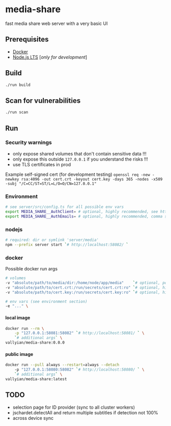 # media-share

fast media share web server with a very basic UI

## Prerequisites

* [Docker](https://docs.docker.com/get-docker/)
* [Node.js LTS](https://nodejs.org/en/) [*only for development*]

## Build

```sh
./run build
```

## Scan for vulnerabilities

```sh
./run scan
```

## Run

### Security warnings

* only expose shared volumes that don't contain sensitive data !!!  
* only expose this outside `127.0.0.1` if you understand the risks !!!  
* use TLS certificates in prod

Example self-signed cert (for development testing)
`openssl req -new -newkey rsa:4096 -out cert.crt -keyout cert.key -days 365 -nodes -x509 -subj "/C=CC/ST=ST/L=L/O=O/CN=127.0.0.1"`

### Environment

```sh
# see server/src/config.ts for all possible env vars
export MEDIA_SHARE__AuthClient= # optional, highly recommended, see https://console.cloud.google.com/apis/credentials
export MEDIA_SHARE__AuthEmails= # optional, highly recommended, comma separated list of authorized emails
```

### nodejs

```sh
# required: dir or symlink 'server/media' 
npm --prefix server start `# http://localhost:58082/ `
```

### docker

Possible docker run args

```sh
# volumes
-v "absolute/path/to/media/dir:/home/node/app/media"    `# optional, pointless without` \
-v "absolute/path/to/cert.crt:/run/secrets/cert.crt:ro" `# optional, highly recommended` \
-v "absolute/path/to/cert.key:/run/secrets/cert.key:ro" `# optional, highly recommended` \

# env vars (see environment section)
-e "..." \
```

#### local image

```sh
docker run --rm \
    -p "127.0.0.1:58081:58082" `# http://localhost:58081/ ` \
    `# additional args` \
vallyian/media-share:0.0.0
```

#### public image

```sh
docker run --pull always --restart=always --detach
    -p "127.0.0.1:58080:58082" `# http://localhost:58080/ ` \
    `# additional args` \
vallyian/media-share:latest
```

## TODO

* selection page for ID provider (sync to all cluster workers)
* jschardet.detectAll and return multiple subtitles if detection not 100%
* across device sync
